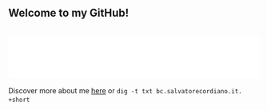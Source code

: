 ## Welcome to my GitHub!

<br/>

<div align="center">
    <a href="https://www.salvatorecordiano.it/">
        <img src="https://raw.githubusercontent.com/salvatorecordiano/salvatorecordiano/test/welcome.svg?sanitized=true&v=20201115" alt="Welcome to my GitHub!" />
    </a>
</div>

Discover more about me [here](https://www.salvatorecordiano.it) or `dig -t txt bc.salvatorecordiano.it. +short`
